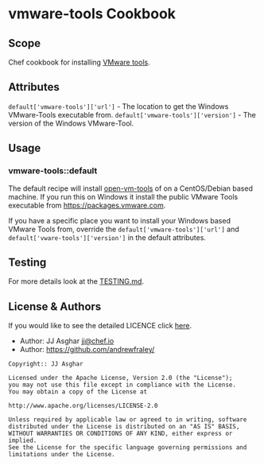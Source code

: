 # vmware-tools Cookbook

## Scope

Chef cookbook for installing [VMware tools](https://docs.vmware.com/en/VMware-Tools/index.html).

## Attributes

`default['vmware-tools']['url']` - The location to get the Windows VMware-Tools executable from.
`default['vmware-tools']['version']` - The version of the Windows VMware-Tool.

## Usage

### vmware-tools::default

The default recipe will install [open-vm-tools](https://github.com/vmware/open-vm-tools) of on a CentOS/Debian based machine. If you run this on Windows it install the public VMware Tools executable from https://packages.vmware.com.

If you have a specific place you want to install your Windows based VMware Tools from, override the `default['vmware-tools']['url']` and `default['vware-tools']['version']` in the default attributes.

## Testing

For more details look at the [TESTING.md](./TESTING.md).

## License & Authors

If you would like to see the detailed LICENCE click [here](./LICENCE).

- Author: JJ Asghar <jj@chef.io>
- Author: https://github.com/andrewfraley/

```text
Copyright:: JJ Asghar

Licensed under the Apache License, Version 2.0 (the "License");
you may not use this file except in compliance with the License.
You may obtain a copy of the License at

http://www.apache.org/licenses/LICENSE-2.0

Unless required by applicable law or agreed to in writing, software
distributed under the License is distributed on an "AS IS" BASIS,
WITHOUT WARRANTIES OR CONDITIONS OF ANY KIND, either express or implied.
See the License for the specific language governing permissions and
limitations under the License.
```
